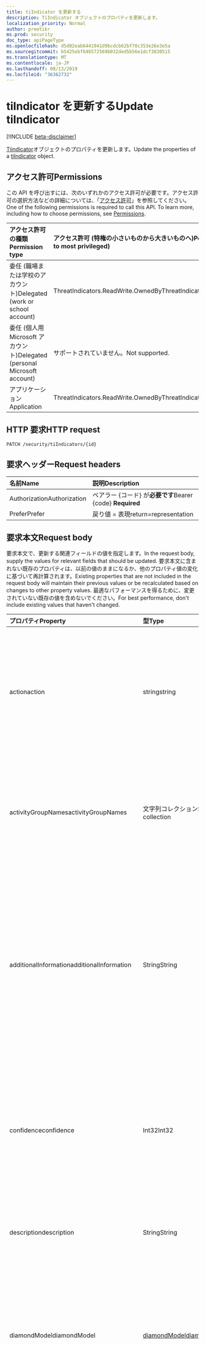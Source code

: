 ```yaml
---
title: tiIndicator を更新する
description: TiIndicator オブジェクトのプロパティを更新します。
localization_priority: Normal
author: preetikr
ms.prod: security
doc_type: apiPageType
ms.openlocfilehash: d5d02eab6441941d9bcdcb62bf78c353e26e3e5a
ms.sourcegitcommit: b5425ebf648572569b032ded5b56e1dcf3830515
ms.translationtype: MT
ms.contentlocale: ja-JP
ms.lasthandoff: 08/13/2019
ms.locfileid: "36362732"
---
```

# <a name="update-tiindicator"></a><span data-ttu-id="42bd4-103">tiIndicator を更新する</span><span class="sxs-lookup"><span data-stu-id="42bd4-103">Update tiIndicator</span></span>

[!INCLUDE [beta-disclaimer](../../includes/beta-disclaimer.md)]

<span data-ttu-id="42bd4-104">[Tiindicator](../resources/tiindicator.md)オブジェクトのプロパティを更新します。</span><span class="sxs-lookup"><span data-stu-id="42bd4-104">Update the properties of a [tiIndicator](../resources/tiindicator.md) object.</span></span>

## <a name="permissions"></a><span data-ttu-id="42bd4-105">アクセス許可</span><span class="sxs-lookup"><span data-stu-id="42bd4-105">Permissions</span></span>

<span data-ttu-id="42bd4-p101">この API を呼び出すには、次のいずれかのアクセス許可が必要です。アクセス許可の選択方法などの詳細については、「[アクセス許可](/graph/permissions-reference)」を参照してください。</span><span class="sxs-lookup"><span data-stu-id="42bd4-p101">One of the following permissions is required to call this API. To learn more, including how to choose permissions, see [Permissions](/graph/permissions-reference).</span></span>

| <span data-ttu-id="42bd4-108">アクセス許可の種類</span><span class="sxs-lookup"><span data-stu-id="42bd4-108">Permission type</span></span>                        | <span data-ttu-id="42bd4-109">アクセス許可 (特権の小さいものから大きいものへ)</span><span class="sxs-lookup"><span data-stu-id="42bd4-109">Permissions (from least to most privileged)</span></span> |
|:---------------------------------------|:--------------------------------------------|
| <span data-ttu-id="42bd4-110">委任 (職場または学校のアカウント)</span><span class="sxs-lookup"><span data-stu-id="42bd4-110">Delegated (work or school account)</span></span>     | <span data-ttu-id="42bd4-111">ThreatIndicators.ReadWrite.OwnedBy</span><span class="sxs-lookup"><span data-stu-id="42bd4-111">ThreatIndicators.ReadWrite.OwnedBy</span></span> |
| <span data-ttu-id="42bd4-112">委任 (個人用 Microsoft アカウント)</span><span class="sxs-lookup"><span data-stu-id="42bd4-112">Delegated (personal Microsoft account)</span></span> | <span data-ttu-id="42bd4-113">サポートされていません。</span><span class="sxs-lookup"><span data-stu-id="42bd4-113">Not supported.</span></span> |
| <span data-ttu-id="42bd4-114">アプリケーション</span><span class="sxs-lookup"><span data-stu-id="42bd4-114">Application</span></span>                            | <span data-ttu-id="42bd4-115">ThreatIndicators.ReadWrite.OwnedBy</span><span class="sxs-lookup"><span data-stu-id="42bd4-115">ThreatIndicators.ReadWrite.OwnedBy</span></span> |

## <a name="http-request"></a><span data-ttu-id="42bd4-116">HTTP 要求</span><span class="sxs-lookup"><span data-stu-id="42bd4-116">HTTP request</span></span>

<!-- { "blockType": "ignored" } -->

```http
PATCH /security/tiIndicators/{id}
```

## <a name="request-headers"></a><span data-ttu-id="42bd4-117">要求ヘッダー</span><span class="sxs-lookup"><span data-stu-id="42bd4-117">Request headers</span></span>

| <span data-ttu-id="42bd4-118">名前</span><span class="sxs-lookup"><span data-stu-id="42bd4-118">Name</span></span>       | <span data-ttu-id="42bd4-119">説明</span><span class="sxs-lookup"><span data-stu-id="42bd4-119">Description</span></span>|
|:-----------|:-----------|
| <span data-ttu-id="42bd4-120">Authorization</span><span class="sxs-lookup"><span data-stu-id="42bd4-120">Authorization</span></span> | <span data-ttu-id="42bd4-121">ベアラー {コード} が**必要です**</span><span class="sxs-lookup"><span data-stu-id="42bd4-121">Bearer {code} **Required**</span></span> |
|<span data-ttu-id="42bd4-122">Prefer</span><span class="sxs-lookup"><span data-stu-id="42bd4-122">Prefer</span></span> | <span data-ttu-id="42bd4-123">戻り値 = 表現</span><span class="sxs-lookup"><span data-stu-id="42bd4-123">return=representation</span></span> |

## <a name="request-body"></a><span data-ttu-id="42bd4-124">要求本文</span><span class="sxs-lookup"><span data-stu-id="42bd4-124">Request body</span></span>

<span data-ttu-id="42bd4-125">要求本文で、更新する関連フィールドの値を指定します。</span><span class="sxs-lookup"><span data-stu-id="42bd4-125">In the request body, supply the values for relevant fields that should be updated.</span></span> <span data-ttu-id="42bd4-126">要求本文に含まれない既存のプロパティは、以前の値のままになるか、他のプロパティ値の変化に基づいて再計算されます。</span><span class="sxs-lookup"><span data-stu-id="42bd4-126">Existing properties that are not included in the request body will maintain their previous values or be recalculated based on changes to other property values.</span></span> <span data-ttu-id="42bd4-127">最適なパフォーマンスを得るために、変更されていない既存の値を含めないでください。</span><span class="sxs-lookup"><span data-stu-id="42bd4-127">For best performance, don't include existing values that haven't changed.</span></span>

| <span data-ttu-id="42bd4-128">プロパティ</span><span class="sxs-lookup"><span data-stu-id="42bd4-128">Property</span></span>     | <span data-ttu-id="42bd4-129">型</span><span class="sxs-lookup"><span data-stu-id="42bd4-129">Type</span></span>        | <span data-ttu-id="42bd4-130">説明</span><span class="sxs-lookup"><span data-stu-id="42bd4-130">Description</span></span> |
|:-------------|:------------|:------------|
|<span data-ttu-id="42bd4-131">action</span><span class="sxs-lookup"><span data-stu-id="42bd4-131">action</span></span>|<span data-ttu-id="42bd4-132">string</span><span class="sxs-lookup"><span data-stu-id="42bd4-132">string</span></span>| <span data-ttu-id="42bd4-133">インジケーターが targetProduct セキュリティツール内から一致した場合に適用するアクション。</span><span class="sxs-lookup"><span data-stu-id="42bd4-133">The action to apply if the indicator is matched from within the targetProduct security tool.</span></span> <span data-ttu-id="42bd4-134">使用可能な値は、`unknown`、`allow`、`block`、`alert` です。</span><span class="sxs-lookup"><span data-stu-id="42bd4-134">Possible values are: `unknown`, `allow`, `block`, `alert`.</span></span>|
|<span data-ttu-id="42bd4-135">activityGroupNames</span><span class="sxs-lookup"><span data-stu-id="42bd4-135">activityGroupNames</span></span>|<span data-ttu-id="42bd4-136">文字列コレクション</span><span class="sxs-lookup"><span data-stu-id="42bd4-136">String collection</span></span>|<span data-ttu-id="42bd4-137">脅威指標でカバーされる悪意のあるアクティビティを担当する、その当事者のためのサイバー脅威インテリジェンス名。</span><span class="sxs-lookup"><span data-stu-id="42bd4-137">The cyber threat intelligence name(s) for the parties responsible for the malicious activity covered by the threat indicator.</span></span>|
|<span data-ttu-id="42bd4-138">additionalInformation</span><span class="sxs-lookup"><span data-stu-id="42bd4-138">additionalInformation</span></span>|<span data-ttu-id="42bd4-139">String</span><span class="sxs-lookup"><span data-stu-id="42bd4-139">String</span></span>|<span data-ttu-id="42bd4-140">他の tiIndicator プロパティでカバーされていない特別なデータが配置される可能性がある catchall 領域。</span><span class="sxs-lookup"><span data-stu-id="42bd4-140">A catchall area into which extra data from the indicator not covered by the other tiIndicator properties may be placed.</span></span> <span data-ttu-id="42bd4-141">通常、additionalInformation に配置されるデータは、targetProduct セキュリティツールでは使用されません。</span><span class="sxs-lookup"><span data-stu-id="42bd4-141">Data placed into additionalInformation will typically not be utilized by the targetProduct security tool.</span></span>|
|<span data-ttu-id="42bd4-142">confidence</span><span class="sxs-lookup"><span data-stu-id="42bd4-142">confidence</span></span>|<span data-ttu-id="42bd4-143">Int32</span><span class="sxs-lookup"><span data-stu-id="42bd4-143">Int32</span></span>|<span data-ttu-id="42bd4-144">インジケーター内のデータが悪意のある動作を正確に特定していることを表す整数。</span><span class="sxs-lookup"><span data-stu-id="42bd4-144">An integer representing the confidence the data within the indicator accurately identifies malicious behavior.</span></span> <span data-ttu-id="42bd4-145">指定できる値は 0 ~ 100 で、100は最高です。</span><span class="sxs-lookup"><span data-stu-id="42bd4-145">Acceptable values are 0 – 100 with 100 being the highest.</span></span>|
|<span data-ttu-id="42bd4-146">description</span><span class="sxs-lookup"><span data-stu-id="42bd4-146">description</span></span>|<span data-ttu-id="42bd4-147">String</span><span class="sxs-lookup"><span data-stu-id="42bd4-147">String</span></span>|<span data-ttu-id="42bd4-148">インジケーターで表される脅威の簡単な説明 (100 文字以内)。</span><span class="sxs-lookup"><span data-stu-id="42bd4-148">Brief description (100 characters or less) of the threat represented by the indicator.</span></span>|
|<span data-ttu-id="42bd4-149">diamondModel</span><span class="sxs-lookup"><span data-stu-id="42bd4-149">diamondModel</span></span>|[<span data-ttu-id="42bd4-150">diamondModel</span><span class="sxs-lookup"><span data-stu-id="42bd4-150">diamondModel</span></span>](#diamondmodel-values)|<span data-ttu-id="42bd4-151">このインジケーターが存在する菱形モデルの領域。</span><span class="sxs-lookup"><span data-stu-id="42bd4-151">The area of the Diamond Model in which this indicator exists.</span></span> <span data-ttu-id="42bd4-152">可能な値は、`unknown`、`adversary`、`capability`、`infrastructure`、`victim` です。</span><span class="sxs-lookup"><span data-stu-id="42bd4-152">Possible values are: `unknown`, `adversary`, `capability`, `infrastructure`, `victim`.</span></span>|
|<span data-ttu-id="42bd4-153">expirationDateTime</span><span class="sxs-lookup"><span data-stu-id="42bd4-153">expirationDateTime</span></span>|<span data-ttu-id="42bd4-154">DateTimeOffset</span><span class="sxs-lookup"><span data-stu-id="42bd4-154">DateTimeOffset</span></span>| <span data-ttu-id="42bd4-155">インジケーターがいつ期限切れになるかを示す DateTime 文字列。</span><span class="sxs-lookup"><span data-stu-id="42bd4-155">DateTime string indicating when the Indicator expires.</span></span> <span data-ttu-id="42bd4-156">システム内の古いインジケーターが保持されないようにするには、すべてのインジケーターに有効期限が設定されている必要があります。</span><span class="sxs-lookup"><span data-stu-id="42bd4-156">All indicators must have an expiration date to avoid stale indicators persisting in the system.</span></span> <span data-ttu-id="42bd4-157">Timestamp 型は、ISO 8601 形式を使用して日付と時刻の情報を表します。これは常に UTC 時間です。</span><span class="sxs-lookup"><span data-stu-id="42bd4-157">The Timestamp type represents date and time information using ISO 8601 format and is always in UTC time.</span></span> <span data-ttu-id="42bd4-158">たとえば、2014 年 1 月 1 日午前 0 時 (UTC) は、次のようになります。`2014-01-01T00:00:00Z`</span><span class="sxs-lookup"><span data-stu-id="42bd4-158">For example, midnight UTC on Jan 1, 2014 would look like this: `2014-01-01T00:00:00Z`.</span></span>|
|<span data-ttu-id="42bd4-159">externalId</span><span class="sxs-lookup"><span data-stu-id="42bd4-159">externalId</span></span>|<span data-ttu-id="42bd4-160">String</span><span class="sxs-lookup"><span data-stu-id="42bd4-160">String</span></span>|<span data-ttu-id="42bd4-161">インジケーターをインジケータープロバイダーのシステム (例: 外部キー) に結びつける識別番号。</span><span class="sxs-lookup"><span data-stu-id="42bd4-161">An identification number that ties the indicator back to the indicator provider’s system (e.g. a foreign key).</span></span>|
|<span data-ttu-id="42bd4-162">isActive</span><span class="sxs-lookup"><span data-stu-id="42bd4-162">isActive</span></span>|<span data-ttu-id="42bd4-163">Boolean</span><span class="sxs-lookup"><span data-stu-id="42bd4-163">Boolean</span></span>|<span data-ttu-id="42bd4-164">システム内のインジケーターを非アクティブ化するために使用されます。</span><span class="sxs-lookup"><span data-stu-id="42bd4-164">Used to deactivate indicators within system.</span></span> <span data-ttu-id="42bd4-165">既定では、送信されたインジケーターはすべてアクティブとして設定されます。</span><span class="sxs-lookup"><span data-stu-id="42bd4-165">By default, any indicator submitted is set as active.</span></span> <span data-ttu-id="42bd4-166">ただし、プロバイダーは、この設定を使用した既存のインジケーターを ' False ' に送信して、システム内のインジケーターを非アクティブ化することができます。</span><span class="sxs-lookup"><span data-stu-id="42bd4-166">However, providers may submit existing indicators with this set to ‘False’ to deactivate indicators in the system.</span></span>|
|<span data-ttu-id="42bd4-167">"出てきたチェイン"</span><span class="sxs-lookup"><span data-stu-id="42bd4-167">killChain</span></span>|<span data-ttu-id="42bd4-168">[](#killchain-values)指定したコレクション</span><span class="sxs-lookup"><span data-stu-id="42bd4-168">[killChain](#killchain-values) collection</span></span>|<span data-ttu-id="42bd4-169">このインジケーターが対象とする、キルチェーン上の点または点を表す文字列の JSON 配列。</span><span class="sxs-lookup"><span data-stu-id="42bd4-169">A JSON array of strings that describes which point or points on the Kill Chain this indicator targets.</span></span> <span data-ttu-id="42bd4-170">正確な値については、以下の「"" を参照」の値」を参照してください。</span><span class="sxs-lookup"><span data-stu-id="42bd4-170">See "killChain values" below for exact values.</span></span>|
|<span data-ttu-id="42bd4-171">Knownfalse 陽性</span><span class="sxs-lookup"><span data-stu-id="42bd4-171">knownFalsePositives</span></span>|<span data-ttu-id="42bd4-172">String</span><span class="sxs-lookup"><span data-stu-id="42bd4-172">String</span></span>|<span data-ttu-id="42bd4-173">インジケーターが誤検知を引き起こす可能性があるシナリオ。</span><span class="sxs-lookup"><span data-stu-id="42bd4-173">Scenarios in which the indicator may cause false positives.</span></span> <span data-ttu-id="42bd4-174">これは、人間が判読できるテキストである必要があります。</span><span class="sxs-lookup"><span data-stu-id="42bd4-174">This should be human-readable text.</span></span>|
|<span data-ttu-id="42bd4-175">lastReportedDateTime</span><span class="sxs-lookup"><span data-stu-id="42bd4-175">lastReportedDateTime</span></span>|<span data-ttu-id="42bd4-176">DateTimeOffset</span><span class="sxs-lookup"><span data-stu-id="42bd4-176">DateTimeOffset</span></span>|<span data-ttu-id="42bd4-177">最後にインジケーターが表示された時刻。</span><span class="sxs-lookup"><span data-stu-id="42bd4-177">The last time the indicator was seen.</span></span> <span data-ttu-id="42bd4-178">Timestamp 型は、ISO 8601 形式を使用して日付と時刻の情報を表し、必ず UTC 時間です。</span><span class="sxs-lookup"><span data-stu-id="42bd4-178">The Timestamp type represents date and time information using ISO 8601 format and is always in UTC time.</span></span> <span data-ttu-id="42bd4-179">たとえば、2014 年 1 月 1 日午前 0 時 (UTC) は、次のようになります。`2014-01-01T00:00:00Z`</span><span class="sxs-lookup"><span data-stu-id="42bd4-179">For example, midnight UTC on Jan 1, 2014 would look like this: `2014-01-01T00:00:00Z`</span></span>|
|<span data-ttu-id="42bd4-180">悪意のある Refrefamilynames</span><span class="sxs-lookup"><span data-stu-id="42bd4-180">malwareFamilyNames</span></span>|<span data-ttu-id="42bd4-181">文字列コレクション</span><span class="sxs-lookup"><span data-stu-id="42bd4-181">String collection</span></span>|<span data-ttu-id="42bd4-182">インジケーターに関連付けられたマルウェアファミリ名 (存在する場合)。</span><span class="sxs-lookup"><span data-stu-id="42bd4-182">The malware family name associated with an indicator if it exists.</span></span> <span data-ttu-id="42bd4-183">Microsoft では、Windows Defender セキュリティインテリジェンスの[脅威の百科事典](https://www.microsoft.com/wdsi/threats)を使用して検出できる場合は、microsoft マルウェアファミリ名を推奨しています。</span><span class="sxs-lookup"><span data-stu-id="42bd4-183">Microsoft prefers the Microsoft malware family name if at all possible which can be found via the Windows Defender Security Intelligence [threat encyclopedia](https://www.microsoft.com/wdsi/threats).</span></span>|
|<span data-ttu-id="42bd4-184">「いいえ Veonly」</span><span class="sxs-lookup"><span data-stu-id="42bd4-184">passiveOnly</span></span>|<span data-ttu-id="42bd4-185">Boolean</span><span class="sxs-lookup"><span data-stu-id="42bd4-185">Boolean</span></span>|<span data-ttu-id="42bd4-186">エンドユーザーに表示されるイベントをインジケーターがトリガーするかどうかを決定します。</span><span class="sxs-lookup"><span data-stu-id="42bd4-186">Determines if the indicator should trigger an event that is visible to an end-user.</span></span> <span data-ttu-id="42bd4-187">[True] に設定されている場合、セキュリティツールは、' hit ' が発生したことをエンドユーザーに通知しません。</span><span class="sxs-lookup"><span data-stu-id="42bd4-187">When set to ‘true,’ security tools will not notify the end user that a ‘hit’ has occurred.</span></span> <span data-ttu-id="42bd4-188">これは、通常、一致が発生したが、その操作は実行されないことをログに記録するセキュリティ製品によって、監査またはサイレントモードとして扱われます。</span><span class="sxs-lookup"><span data-stu-id="42bd4-188">This is most often treated as audit or silent mode by security products where they will simply log that a match occurred but will not perform the action.</span></span> <span data-ttu-id="42bd4-189">既定値は False です。</span><span class="sxs-lookup"><span data-stu-id="42bd4-189">Default value is false.</span></span>|
|<span data-ttu-id="42bd4-190">severity</span><span class="sxs-lookup"><span data-stu-id="42bd4-190">severity</span></span>|<span data-ttu-id="42bd4-191">Int32</span><span class="sxs-lookup"><span data-stu-id="42bd4-191">Int32</span></span>|<span data-ttu-id="42bd4-192">インジケーター内のデータによって識別される、悪意のある動作の重要度を表す整数。</span><span class="sxs-lookup"><span data-stu-id="42bd4-192">An integer representing the severity of the malicious behavior identified by the data within the indicator.</span></span> <span data-ttu-id="42bd4-193">指定可能な値は0–5で、5は最も深刻であり、0はまったく重要ではありません。</span><span class="sxs-lookup"><span data-stu-id="42bd4-193">Acceptable values are 0 – 5 where 5 is the most severe and zero is not severe at all.</span></span> <span data-ttu-id="42bd4-194">既定値は3です。</span><span class="sxs-lookup"><span data-stu-id="42bd4-194">Default value is 3.</span></span>|
|<span data-ttu-id="42bd4-195">タグ</span><span class="sxs-lookup"><span data-stu-id="42bd4-195">tags</span></span>|<span data-ttu-id="42bd4-196">String collection</span><span class="sxs-lookup"><span data-stu-id="42bd4-196">String collection</span></span>|<span data-ttu-id="42bd4-197">任意のタグ/キーワードを格納する文字列の JSON 配列。</span><span class="sxs-lookup"><span data-stu-id="42bd4-197">A JSON array of strings that stores arbitrary tags/keywords.</span></span>|
|<span data-ttu-id="42bd4-198">tlpLevel</span><span class="sxs-lookup"><span data-stu-id="42bd4-198">tlpLevel</span></span>|[<span data-ttu-id="42bd4-199">tlpLevel</span><span class="sxs-lookup"><span data-stu-id="42bd4-199">tlpLevel</span></span>](#tlplevel-values)| <span data-ttu-id="42bd4-200">インジケーターのトラフィックライトプロトコルの値。</span><span class="sxs-lookup"><span data-stu-id="42bd4-200">Traffic Light Protocol value for the indicator.</span></span> <span data-ttu-id="42bd4-201">可能な値は、`unknown`、`white`、`green`、`amber`、`red` です。</span><span class="sxs-lookup"><span data-stu-id="42bd4-201">Possible values are: `unknown`, `white`, `green`, `amber`, `red`.</span></span>|

### <a name="diamondmodel-values"></a><span data-ttu-id="42bd4-202">diamondModel の値</span><span class="sxs-lookup"><span data-stu-id="42bd4-202">diamondModel values</span></span>

<span data-ttu-id="42bd4-203">このモデルの詳細については、[ダイヤモンドモデル](http://diamondmodel.org)を参照してください。</span><span class="sxs-lookup"><span data-stu-id="42bd4-203">For information about this model, see [The diamond model](http://diamondmodel.org).</span></span>

| <span data-ttu-id="42bd4-204">値</span><span class="sxs-lookup"><span data-stu-id="42bd4-204">Values</span></span> | <span data-ttu-id="42bd4-205">説明</span><span class="sxs-lookup"><span data-stu-id="42bd4-205">Description</span></span> |
|:-------|:------------|
|<span data-ttu-id="42bd4-206">攻撃</span><span class="sxs-lookup"><span data-stu-id="42bd4-206">adversary</span></span>|<span data-ttu-id="42bd4-207">このマークは、敵対について説明します。</span><span class="sxs-lookup"><span data-stu-id="42bd4-207">The indicator describes the adversary.</span></span>|
|<span data-ttu-id="42bd4-208">capability</span><span class="sxs-lookup"><span data-stu-id="42bd4-208">capability</span></span>|<span data-ttu-id="42bd4-209">マークは敵対機の機能です。</span><span class="sxs-lookup"><span data-stu-id="42bd4-209">The indicator is a capability of the adversary.</span></span>|
|<span data-ttu-id="42bd4-210">構築</span><span class="sxs-lookup"><span data-stu-id="42bd4-210">infrastructure</span></span>|<span data-ttu-id="42bd4-211">このインジケーターは、敵対のインフラストラクチャを示しています。</span><span class="sxs-lookup"><span data-stu-id="42bd4-211">The indicator describes infrastructure of the adversary.</span></span>|
|<span data-ttu-id="42bd4-212">犠牲</span><span class="sxs-lookup"><span data-stu-id="42bd4-212">victim</span></span>|<span data-ttu-id="42bd4-213">インジケーターは、敵対者の被害者を示します。</span><span class="sxs-lookup"><span data-stu-id="42bd4-213">The indicator describes the victim of the adversary.</span></span>|

### <a name="killchain-values"></a><span data-ttu-id="42bd4-214">指定した値の継承</span><span class="sxs-lookup"><span data-stu-id="42bd4-214">killChain values</span></span>

| <span data-ttu-id="42bd4-215">値</span><span class="sxs-lookup"><span data-stu-id="42bd4-215">Values</span></span> | <span data-ttu-id="42bd4-216">説明</span><span class="sxs-lookup"><span data-stu-id="42bd4-216">Description</span></span> |
|:-------|:------------|
|<span data-ttu-id="42bd4-217">アクション</span><span class="sxs-lookup"><span data-stu-id="42bd4-217">Actions</span></span>|<span data-ttu-id="42bd4-218">"目的に対するアクション" を表します。</span><span class="sxs-lookup"><span data-stu-id="42bd4-218">Represents “Actions on Objectives”.</span></span> <span data-ttu-id="42bd4-219">攻撃者が侵害されたシステムを活用して、分散型サービス拒否攻撃などの処理を実行している。</span><span class="sxs-lookup"><span data-stu-id="42bd4-219">The attacker is leveraging the compromised system to take actions such as a distributed denial of service attack.</span></span>|
|<span data-ttu-id="42bd4-220">基準</span><span class="sxs-lookup"><span data-stu-id="42bd4-220">C2</span></span>|<span data-ttu-id="42bd4-221">侵害されたシステムの操作によって制御されるチャネルを表します。</span><span class="sxs-lookup"><span data-stu-id="42bd4-221">Represents the control channel by which a compromised system is manipulated.</span></span>|
|<span data-ttu-id="42bd4-222">Delivery</span><span class="sxs-lookup"><span data-stu-id="42bd4-222">Delivery</span></span>|<span data-ttu-id="42bd4-223">悪用コードを (例: USB、電子メール、web サイトなどの) 被害に分配するプロセス。</span><span class="sxs-lookup"><span data-stu-id="42bd4-223">The process of distributing the exploit code to victims (for example USB, email, websites).</span></span>|
|<span data-ttu-id="42bd4-224">活用</span><span class="sxs-lookup"><span data-stu-id="42bd4-224">Exploitation</span></span>|<span data-ttu-id="42bd4-225">脆弱性を利用するエクスプロイトコード (例: コードの実行)。</span><span class="sxs-lookup"><span data-stu-id="42bd4-225">The exploit code taking advantage of vulnerabilities (for example, code execution).</span></span>|
|<span data-ttu-id="42bd4-226">インストール</span><span class="sxs-lookup"><span data-stu-id="42bd4-226">Installation</span></span>|<span data-ttu-id="42bd4-227">脆弱性が悪用された後にマルウェアをインストールする。</span><span class="sxs-lookup"><span data-stu-id="42bd4-227">Installing malware after a vulnerability has been exploited.</span></span>|
|<span data-ttu-id="42bd4-228">予備</span><span class="sxs-lookup"><span data-stu-id="42bd4-228">Reconnaissance</span></span>|<span data-ttu-id="42bd4-229">マークは、今後の攻撃で使用されるアクティビティグループの情報の証拠です。</span><span class="sxs-lookup"><span data-stu-id="42bd4-229">Indicator is evidence of an activity group harvesting information to be used in a future attack.</span></span>|
|<span data-ttu-id="42bd4-230">Weaponization</span><span class="sxs-lookup"><span data-stu-id="42bd4-230">Weaponization</span></span>|<span data-ttu-id="42bd4-231">脆弱性を悪用コードに変える (たとえば、マルウェア)。</span><span class="sxs-lookup"><span data-stu-id="42bd4-231">Turning a vulnerability into exploit code (for example, malware).</span></span>|

### <a name="tlplevel-values"></a><span data-ttu-id="42bd4-232">tlpLevel の値</span><span class="sxs-lookup"><span data-stu-id="42bd4-232">tlpLevel values</span></span>

<span data-ttu-id="42bd4-233">各インジケーターには、送信時にトラフィックライトプロトコル (tlp) 値が必要です。</span><span class="sxs-lookup"><span data-stu-id="42bd4-233">Every indicator must have a Traffic Light Protocol (tlp) value when it is submitted.</span></span> <span data-ttu-id="42bd4-234">この値は、特定のインジケーターの感度と共有の範囲を表します。</span><span class="sxs-lookup"><span data-stu-id="42bd4-234">This value represents the sensitivity and sharing scope of a given indicator.</span></span>

| <span data-ttu-id="42bd4-235">値</span><span class="sxs-lookup"><span data-stu-id="42bd4-235">Values</span></span> | <span data-ttu-id="42bd4-236">説明</span><span class="sxs-lookup"><span data-stu-id="42bd4-236">Description</span></span> |
|:-------|:------------|
|<span data-ttu-id="42bd4-237">ホワイト</span><span class="sxs-lookup"><span data-stu-id="42bd4-237">White</span></span>| <span data-ttu-id="42bd4-238">共有スコープ: 無制限。</span><span class="sxs-lookup"><span data-stu-id="42bd4-238">Sharing scope: Unlimited.</span></span> <span data-ttu-id="42bd4-239">インジケーターは無制限に共有できます。制限はありません。</span><span class="sxs-lookup"><span data-stu-id="42bd4-239">Indicators can be shared freely, without restriction.</span></span>|
|<span data-ttu-id="42bd4-240">緑</span><span class="sxs-lookup"><span data-stu-id="42bd4-240">Green</span></span>| <span data-ttu-id="42bd4-241">共有スコープ: コミュニティ。</span><span class="sxs-lookup"><span data-stu-id="42bd4-241">Sharing scope: Community.</span></span> <span data-ttu-id="42bd4-242">インジケーターはセキュリティコミュニティと共有できます。</span><span class="sxs-lookup"><span data-stu-id="42bd4-242">Indicators can be shared with the security community.</span></span>|
|<span data-ttu-id="42bd4-243">黄色い</span><span class="sxs-lookup"><span data-stu-id="42bd4-243">Amber</span></span>| <span data-ttu-id="42bd4-244">共有スコープ: 制限されています。</span><span class="sxs-lookup"><span data-stu-id="42bd4-244">Sharing scope: Limited.</span></span> <span data-ttu-id="42bd4-245">これは、インジケーターの既定の設定であり、共有を脅威インテリジェンスを実装するサービスとサービスオペレーターだけに限定し、共有を制限します。2) システムの動作がインジケーターと同じであるお客様。</span><span class="sxs-lookup"><span data-stu-id="42bd4-245">This is the default setting for indicators and restricts sharing to only those with a need-to-know: 1) Services and service operators that implement threat intelligence; 2) Customers whose system(s) exhibit behavior consistent with the indicator.</span></span>|
|<span data-ttu-id="42bd4-246">赤</span><span class="sxs-lookup"><span data-stu-id="42bd4-246">Red</span></span>| <span data-ttu-id="42bd4-247">共有スコープ: Personal。</span><span class="sxs-lookup"><span data-stu-id="42bd4-247">Sharing scope: Personal.</span></span> <span data-ttu-id="42bd4-248">これらのインジケーターは、本人でのみ直接共有されるようになっています。</span><span class="sxs-lookup"><span data-stu-id="42bd4-248">These indicators are to only be shared directly and, preferably, in person.</span></span> <span data-ttu-id="42bd4-249">通常は、指定された制限によって TLP 赤のインジケーターは取り込まれたされません。</span><span class="sxs-lookup"><span data-stu-id="42bd4-249">Typically, TLP Red indicators are not ingested due to their pre-defined restrictions.</span></span> <span data-ttu-id="42bd4-250">TLP 赤のインジケーターが送信され\*\*\*\* た場合は、"いいえ" の`True`プロパティをに設定する必要があります。</span><span class="sxs-lookup"><span data-stu-id="42bd4-250">If TLP Red indicators are submitted, the **passiveOnly** property should be set to `True` as well.</span></span> |

## <a name="response"></a><span data-ttu-id="42bd4-251">応答</span><span class="sxs-lookup"><span data-stu-id="42bd4-251">Response</span></span>

<span data-ttu-id="42bd4-252">成功した場合、このメソッドは `204 No Content` 応答コードを返します。</span><span class="sxs-lookup"><span data-stu-id="42bd4-252">If successful, this method returns a `204 No Content` response code.</span></span>

<span data-ttu-id="42bd4-253">省略可能な`200 OK`要求ヘッダーが使用されている場合、メソッドは応答コードと、応答本文で更新された[tiindicator](../resources/tiindicator.md)オブジェクトを返します。</span><span class="sxs-lookup"><span data-stu-id="42bd4-253">If the optional request header is used, the method returns a `200 OK` response code and the updated [tiIndicator](../resources/tiindicator.md) object in the response body.</span></span>

## <a name="examples"></a><span data-ttu-id="42bd4-254">例</span><span class="sxs-lookup"><span data-stu-id="42bd4-254">Examples</span></span>

### <a name="example-1-request-without-prefer-header"></a><span data-ttu-id="42bd4-255">例 1: 希望するヘッダーのない要求</span><span class="sxs-lookup"><span data-stu-id="42bd4-255">Example 1: Request without Prefer header</span></span>

#### <a name="request"></a><span data-ttu-id="42bd4-256">要求</span><span class="sxs-lookup"><span data-stu-id="42bd4-256">Request</span></span>

<span data-ttu-id="42bd4-257">ヘッダーの`Prefer`ない要求の例を次に示します。</span><span class="sxs-lookup"><span data-stu-id="42bd4-257">The following is an example of the request without the `Prefer` header.</span></span>

# <a name="httptabhttp"></a>[<span data-ttu-id="42bd4-258">プロトコル</span><span class="sxs-lookup"><span data-stu-id="42bd4-258">HTTP</span></span>](#tab/http)
<!-- {
  "blockType": "request",
  "name": "update_tiIndicator"
}-->

```http
PATCH https://graph.microsoft.com/beta/security/tiIndicators/{id}
Content-type: application/json

{
  "description": "description-updated",
}
```
# <a name="ctabcsharp"></a>[<span data-ttu-id="42bd4-259">C#</span><span class="sxs-lookup"><span data-stu-id="42bd4-259">C#</span></span>](#tab/csharp)
[!INCLUDE [sample-code](../includes/snippets/csharp/update-tiindicator-csharp-snippets.md)]
[!INCLUDE [sdk-documentation](../includes/snippets/snippets-sdk-documentation-link.md)]

# <a name="javascripttabjavascript"></a>[<span data-ttu-id="42bd4-260">JavaScript</span><span class="sxs-lookup"><span data-stu-id="42bd4-260">JavaScript</span></span>](#tab/javascript)
[!INCLUDE [sample-code](../includes/snippets/javascript/update-tiindicator-javascript-snippets.md)]
[!INCLUDE [sdk-documentation](../includes/snippets/snippets-sdk-documentation-link.md)]

# <a name="objective-ctabobjc"></a>[<span data-ttu-id="42bd4-261">目的-C</span><span class="sxs-lookup"><span data-stu-id="42bd4-261">Objective-C</span></span>](#tab/objc)
[!INCLUDE [sample-code](../includes/snippets/objc/update-tiindicator-objc-snippets.md)]
[!INCLUDE [sdk-documentation](../includes/snippets/snippets-sdk-documentation-link.md)]

# <a name="javatabjava"></a>[<span data-ttu-id="42bd4-262">Java</span><span class="sxs-lookup"><span data-stu-id="42bd4-262">Java</span></span>](#tab/java)
[!INCLUDE [sample-code](../includes/snippets/java/update-tiindicator-java-snippets.md)]
[!INCLUDE [sdk-documentation](../includes/snippets/snippets-sdk-documentation-link.md)]

---


#### <a name="response"></a><span data-ttu-id="42bd4-263">応答</span><span class="sxs-lookup"><span data-stu-id="42bd4-263">Response</span></span>

<span data-ttu-id="42bd4-264">応答の例を次に示します。</span><span class="sxs-lookup"><span data-stu-id="42bd4-264">The following is an example of the response.</span></span>

<!-- {
  "blockType": "response",
  "truncated": true,
  "@odata.type": "microsoft.graph.tiIndicator"
} -->

```http
HTTP/1.1 204 No Content
```

### <a name="example-2-request-with-prefer-header"></a><span data-ttu-id="42bd4-265">例 2: 要求ヘッダーを使用した要求</span><span class="sxs-lookup"><span data-stu-id="42bd4-265">Example 2: Request with Prefer header</span></span>

#### <a name="request"></a><span data-ttu-id="42bd4-266">要求</span><span class="sxs-lookup"><span data-stu-id="42bd4-266">Request</span></span>

<span data-ttu-id="42bd4-267">`Prefer`ヘッダーを含む要求の例を次に示します。</span><span class="sxs-lookup"><span data-stu-id="42bd4-267">The following is an example of the request that includes the `Prefer` header.</span></span>

<!-- {
  "blockType": "request",
  "name": "update_tiIndicator"
}-->

```http
PATCH https://graph.microsoft.com/beta/security/tiIndicators/{id}
Content-type: application/json
Prefer: return=representation

{
  "additionalInformation": "additionalInformation-after-update",
  "confidence": 42,
  "description": "description-after-update",
}
```

#### <a name="response"></a><span data-ttu-id="42bd4-268">応答</span><span class="sxs-lookup"><span data-stu-id="42bd4-268">Response</span></span>

<span data-ttu-id="42bd4-269">応答の例を次に示します。</span><span class="sxs-lookup"><span data-stu-id="42bd4-269">The following is an example of the response.</span></span>

> [!NOTE]
> <span data-ttu-id="42bd4-270">ここに示す response オブジェクトは読みやすいように短縮される場合があります。</span><span class="sxs-lookup"><span data-stu-id="42bd4-270">The response object shown here might be shortened for readability.</span></span> <span data-ttu-id="42bd4-271">実際の呼び出しではすべてのプロパティが返されます。</span><span class="sxs-lookup"><span data-stu-id="42bd4-271">All the properties will be returned from an actual call.</span></span>

<!-- {
  "blockType": "response",
  "truncated": true,
  "@odata.type": "microsoft.graph.tiIndicator"
} -->

```http
HTTP/1.1 200 OK
Content-type: application/json

{
    "@odata.context": "https://graph.microsoft.com/beta/$metadata#Security/tiIndicators/$entity",
    "id": "e58c072b-c9bb-a5c4-34ce-eb69af44fb1e",
    "azureTenantId": "XXXXXXXXXXXXXXXXXXXXXXXXX",
    "action": null,
    "additionalInformation": "additionalInformation-after-update",
    "activityGroupNames": [],
    "confidence": 42,
    "description": "description-after-update",
}
```

<!-- uuid: 16cd6b66-4b1a-43a1-adaf-3a886856ed98
2019-02-04 14:57:30 UTC -->
<!-- {
  "type": "#page.annotation",
  "description": "Update tiIndicator",
  "keywords": "",
  "section": "documentation",
  "tocPath": "",
  "suppressions": [
  ]
}-->
